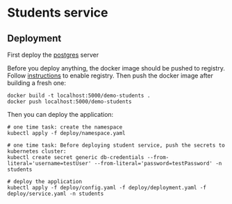 # Students service


## Deployment
First deploy the [postgres](../postgres) server


Before you deploy anything, the docker image should be pushed to registry. Follow [instructions](../minikube-registry.md) to enable registry. Then push the docker image after building a fresh one:
```shell
docker build -t localhost:5000/demo-students .
docker push localhost:5000/demo-students
```

Then you can deploy the application:
```shell
# one time task: create the namespace
kubectl apply -f deploy/namespace.yaml

# one time task: Before deploying student service, push the secrets to kubernetes cluster:
kubectl create secret generic db-credentials --from-literal='username=testUser' --from-literal='password=testPassword' -n students

# deploy the application
kubectl apply -f deploy/config.yaml -f deploy/deployment.yaml -f deploy/service.yaml -n students
```